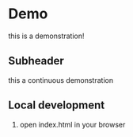 # Demo

this is a demonstration!


## Subheader 
this a continuous demonstration

## Local development

1. open index.html in your browser